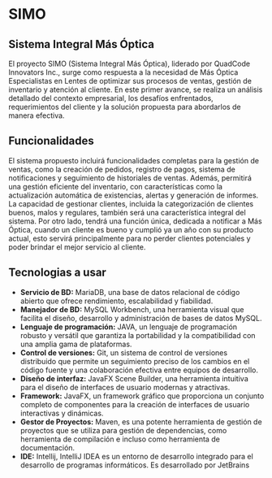 # SIMO

## Sistema Integral Más Óptica

El proyecto SIMO (Sistema Integral Más Óptica), liderado por QuadCode
Innovators Inc., surge como respuesta a la necesidad de Más Óptica Especialistas
en Lentes de optimizar sus procesos de ventas, gestión de inventario y atención al
cliente. En este primer avance, se realiza un análisis detallado del contexto
empresarial, los desafíos enfrentados, requerimientos del cliente y la solución
propuesta para abordarlos de manera efectiva.

## Funcionalidades

El sistema propuesto incluirá funcionalidades completas para la gestión de ventas,
como la creación de pedidos, registro de pagos, sistema de notificaciones y
seguimiento de historiales de ventas. Además, permitirá una gestión eficiente del
inventario, con características como la actualización automática de existencias,
alertas y generación de informes. La capacidad de gestionar clientes, incluida la
categorización de clientes buenos, malos y regulares, también será una
característica integral del sistema. Por otro lado, tendrá una función única, dedicada
a notificar a Más Óptica, cuando un cliente es bueno y cumplió ya un año con su
producto actual, esto servirá principalmente para no perder clientes potenciales y
poder brindar el mejor servicio al cliente.

## Tecnologias a usar

- **Servicio de BD:** MariaDB, una base de datos relacional de código abierto
que ofrece rendimiento, escalabilidad y fiabilidad.
- **Manejador de BD:** MySQL Workbench, una herramienta visual que facilita el
diseño, desarrollo y administración de bases de datos MySQL.
- **Lenguaje de programación:** JAVA, un lenguaje de programación robusto y
versátil que garantiza la portabilidad y la compatibilidad con una amplia gama
de plataformas.
- **Control de versiones:** Git, un sistema de control de versiones distribuido
que permite un seguimiento preciso de los cambios en el código fuente y una
colaboración efectiva entre equipos de desarrollo.
- **Diseño de interfaz:** JavaFX Scene Builder, una herramienta intuitiva para el
diseño de interfaces de usuario modernas y atractivas.
- **Framework:** JavaFX, un framework gráfico que proporciona un conjunto
completo de componentes para la creación de interfaces de usuario
interactivas y dinámicas.
- **Gestor de Proyectos:** Maven, es una potente herramienta de gestión de
proyectos que se utiliza para gestión de dependencias, como herramienta de
compilación e incluso como herramienta de documentación.
- **IDE:** Intellij, IntelliJ IDEA es un entorno de desarrollo integrado para el
desarrollo de programas informáticos. Es desarrollado por JetBrains